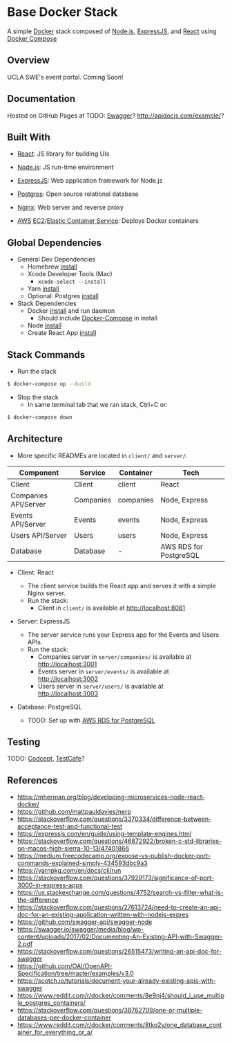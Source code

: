 # Base Docker Stack

A simple [Docker](https://www.docker.com/) stack composed of [Node.js](https://nodejs.org/), [ExpressJS](https://expressjs.com/), and [React](https://reactjs.org/) using [Docker Compose](https://docs.docker.com/compose/reference/overview/)



## Overview

UCLA SWE's event portal. Coming Soon!



## Documentation

Hosted on GitHub Pages at TODO: [Swagger](https://swagger.io/docs/)? http://apidocjs.com/example/?



## Built With

- [React](https://reactjs.org/): JS library for building UIs

- [Node.js](https://nodejs.org/en/): JS run-time environment

- [ExpressJS](https://expressjs.com/): Web application framework for Node.js

- [Postgres](https://www.postgresql.org/): Open source relational database

- [Nginx](https://www.nginx.com/): Web server and reverse proxy

- [AWS](https://aws.amazon.com/) [EC2](https://aws.amazon.com/ec2/)/[Elastic Container Service](https://aws.amazon.com/ecs/): Deploys Docker containers



## Global Dependencies

 - General Dev Dependencies
    - Homebrew [install](https://brew.sh/)
    - Xcode Developer Tools (Mac)
       - `xcode-select --install`
    - Yarn [install](https://yarnpkg.com/en/docs/install)
    - Optional: Postgres [install](https://postgresapp.com/downloads.html)
 - Stack Dependencies
    - Docker [install](https://docs.docker.com/engine/installation/) and run daemon
      - Should include [Docker-Compose](https://docs.docker.com/compose/install/) in install
    - Node [install](https://nodejs.org/en/)
    - Create React App [install](https://github.com/facebookincubator/create-react-app)



## Stack Commands

- Run the stack
```bash
$ docker-compose up --build
```

- Stop the stack
  - In same terminal tab that we ran stack, Ctrl+C or: 
```bash
$ docker-compose down
```



## Architecture

- More specific READMEs are located in `client/` and `server/`.

| Component            | Service   | Container | Tech                   |
| -------------------- | --------- | --------- | ---------------------- |
| Client               | Client    | client    | React                  |
| Companies API/Server | Companies | companies | Node, Express          |
| Events API/Server    | Events    | events    | Node, Express          |
| Users API/Server     | Users     | users     | Node, Express          |
| Database             | Database  | -         | AWS RDS for PostgreSQL |

 - Client: React

   - The client service builds the React app and serves it with a simple Nginx server.
   - Run the stack:
     - Client in `client/` is available at [http://localhost:8081](http://localhost:8081)

- Server: ExpressJS

   - The server service runs your Express app for the Events and Users APIs.
   - Run the stack:
     - Companies server in `server/companies/` is available at [http://localhost:3001](http://localhost:3001) 
     - Events server in `server/events/` is available at [http://localhost:3002](http://localhost:3002) 
     - Users server in `server/users/` is available at [http://localhost:3003](http://localhost:3003)

- Database: PostgreSQL

   - TODO: Set up with [AWS RDS for PostgreSQL](https://aws.amazon.com/rds/postgresql/)



## Testing

TODO: [Codcept](http://codecept.io/), [TestCafe](https://github.com/DevExpress/testcafe)?



## References

- https://mherman.org/blog/developing-microservices-node-react-docker/
- https://github.com/mattpauldavies/nerp
- https://stackoverflow.com/questions/3370334/difference-between-acceptance-test-and-functional-test
- https://expressjs.com/en/guide/using-template-engines.html
- https://stackoverflow.com/questions/46872922/broken-c-std-libraries-on-macos-high-sierra-10-13/47401866
- https://medium.freecodecamp.org/expose-vs-publish-docker-port-commands-explained-simply-434593dbc9a3
- https://yarnpkg.com/en/docs/cli/run
- https://stackoverflow.com/questions/37929173/significance-of-port-3000-in-express-apps
- https://ux.stackexchange.com/questions/4752/search-vs-filter-what-is-the-difference
- https://stackoverflow.com/questions/27613724/need-to-create-an-api-doc-for-an-existing-application-written-with-nodejs-expres
- https://github.com/swagger-api/swagger-node
- https://swagger.io/swagger/media/blog/wp-content/uploads/2017/02/Documenting-An-Existing-API-with-Swagger-2.pdf
- https://stackoverflow.com/questions/26515473/writing-an-api-doc-for-swagger
- https://github.com/OAI/OpenAPI-Specification/tree/master/examples/v3.0
- https://scotch.io/tutorials/document-your-already-existing-apis-with-swagger
- https://www.reddit.com/r/docker/comments/8e9nj4/should_i_use_multiple_postgres_containers/
- https://stackoverflow.com/questions/38762709/one-or-multiple-databases-per-docker-container
- https://www.reddit.com/r/docker/comments/8tkq2v/one_database_container_for_everything_or_a/

